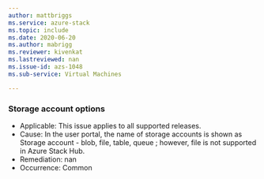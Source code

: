 ```yaml
---
author: mattbriggs
ms.service: azure-stack
ms.topic: include
ms.date: 2020-06-20
ms.author: mabrigg
ms.reviewer: kivenkat
ms.lastreviewed: nan
ms.issue-id: azs-1048
ms.sub-service: Virtual Machines

---
```

### Storage account options

- Applicable: This issue applies to all supported releases.
- Cause: In the user portal, the name of storage accounts is shown as Storage account - blob, file, table, queue ; however, file is not supported in Azure Stack Hub. 
- Remediation: nan
- Occurrence: Common